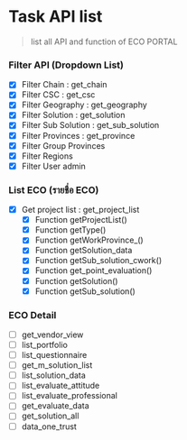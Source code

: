 # Task API list

> list all API and function of ECO PORTAL

### Filter API (Dropdown List)
- [x] Filter Chain : get_chain
- [x] Filter CSC : get_csc
- [x] Filter Geography : get_geography
- [x] Filter Solution : get_solution
- [x] Filter Sub Solution : get_sub_solution
- [x] Filter Provinces : get_province
- [x] Filter Group Provinces
- [x] Filter Regions
- [x] Filter User admin

### List ECO (รายชื่อ ECO)
- [x] Get project list : get_project_list 
  - [x] Function getProjectList() 
  - [x] Function getType()
  - [x] Function getWorkProvince_()
  - [x] Function getSolution_data
  - [x] Function getSub_solution_cwork()
  - [x] Function get_point_evaluation()
  - [x] Function getSolution()
  - [x] Function getSub_solution()

### ECO Detail
- [ ] get_vendor_view
- [ ] list_portfolio
- [ ] list_questionnaire
- [ ] get_m_solution_list
- [ ] list_solution_data
- [ ] list_evaluate_attitude
- [ ] list_evaluate_professional
- [ ] get_evaluate_data
- [ ] get_solution_all
- [ ] data_one_trust